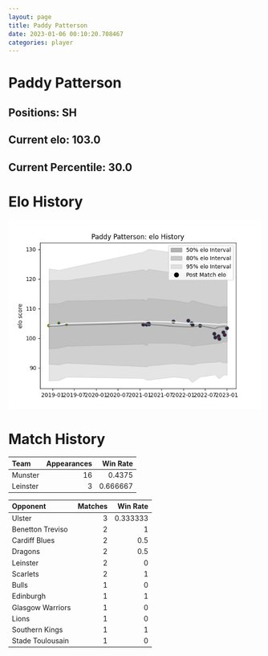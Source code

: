 ```yaml
---  
layout: page  
title: Paddy Patterson  
date: 2023-01-06 00:10:20.708467  
categories: player  
---
```

# Paddy Patterson

## Positions: SH

## Current elo: 103.0

## Current Percentile: 30.0

# Elo History


![elo history](history_PaddyPatterson.png)
# Match History


| Team     |   Appearances |   Win Rate |
|:---------|--------------:|-----------:|
| Munster  |            16 |   0.4375   |
| Leinster |             3 |   0.666667 |

| Opponent         |   Matches |   Win Rate |
|:-----------------|----------:|-----------:|
| Ulster           |         3 |   0.333333 |
| Benetton Treviso |         2 |   1        |
| Cardiff Blues    |         2 |   0.5      |
| Dragons          |         2 |   0.5      |
| Leinster         |         2 |   0        |
| Scarlets         |         2 |   1        |
| Bulls            |         1 |   0        |
| Edinburgh        |         1 |   1        |
| Glasgow Warriors |         1 |   0        |
| Lions            |         1 |   0        |
| Southern Kings   |         1 |   1        |
| Stade Toulousain |         1 |   0        |